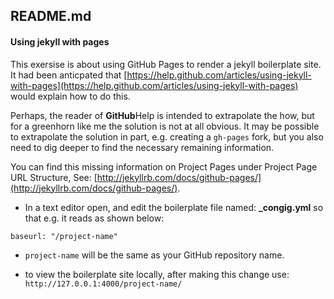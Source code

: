 ## README.md

#### Using jekyll with pages

This exersise is about using GitHub Pages to render a  jekyll boilerplate site. It had been anticpated that [https://help.github.com/articles/using-jekyll-with-pages](https://help.github.com/articles/using-jekyll-with-pages) would explain how to do this.

Perhaps, the reader of **GitHub**Help is intended to extrapolate the how, but for a greenhorn like me the solution is not at all obvious. It may be possible to extrapolate the solution in part, e.g. creating a `gh-pages` fork, but you also need to dig deeper to find the necessary remaining information.

You can find this missing information on Project Pages under Project Page URL Structure, See: [http://jekyllrb.com/docs/github-pages/](http://jekyllrb.com/docs/github-pages/). 

- In a text editor open, and edit the boilerplate file named: **_congig.yml** so that e.g. it reads as shown below:

~~~ 
baseurl: "/project-name" 
~~~

- `project-name` will be the same as your GitHub repository name. 

- to view the boilerplate site locally, after making this change use: `http://127.0.0.1:4000/project-name/`